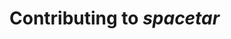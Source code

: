 # Contributing to *spacetar*

[black]: https://github.com/psf/black
[docs]: https://spacetar.readthedocs.io
[nox]: https://nox.thea.codes/en/stable
[sphinx]: https://www.sphinx-doc.org/en/master
[repo]: https://github.com/astrogewgaw/spacetar
[pytest]: https://docs.pytest.org/en/6.2.x/contents.html
[discuss]: https://github.com/astrogewgaw/spacetar/discussions
